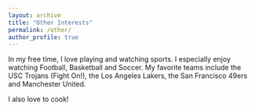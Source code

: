 ```yaml
---
layout: archive
title: "Other Interests"
permalink: /other/
author_profile: true
---
```


In my free time, I love playing and watching sports. I especially enjoy watching Football, Basketball and Soccer. My favorite teams include the USC Trojans (Fight On!), the Los Angeles Lakers, the San Francisco 49ers and Manchester United. 

I also love to cook!
